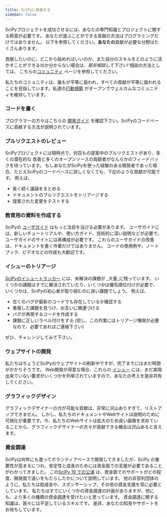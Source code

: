 ```yaml
---
title: SciPyに貢献する
sidebar: false
---
```


SciPyプロジェクトを成功させるには、あなたの専門知識とプロジェクトに関する熱意が必要です。
あなたが選ぶことができる貢献の方法はプログラミングだけではありません。
以下を参照してください。**あなたの**貢献が必要な分野はたくさんあります。

貢献したいのに、どこから始めればいいのか、また自分のスキルをどのように活かすことができるのか分からない場合は、_是非相談して下さい!_
相談の方法としては、 こちらの[コミュニティ](/community) ページを参照してください。

私たちのコミュニティは、誰もが平等に扱われ、すべての貢献が平等に扱われることを目指しています。私達の[行動規範](https://docs.scipy.org/doc/scipy/dev/conduct/code_of_conduct.html)
がオープンでウェルカムなコミュニティを維持しています。

### コードを書く

プログラマーの方々はこちらの
[開発ガイド](https://scipy.github.io/devdocs/dev/contributor/development_workflow.html#development-workflow)
を確認下さい。SciPyのコードベースに貢献する方法が説明されています。

### プルリクエストのレビュー

SciPyプロジェクトには現時点で、何百もの提案中のプルリクエストがあり、多くの潜在的な
改善と多くのオープンソースの貢献者がなんらかのフィードバックを待っています。 もしあなたがSciPyを使った経験のある開発者であった場合、たとえSciPyのコードベースに詳しくなくても、下記のような貢献が可能です。 例えば、

- 長く続く議論をまとめる
- ドキュメントのプルリクエストをトリアージする
- 提案された変更をテストする

### 教育用の資料を作成する

SciPyの [ユーザガイド](https://docs.scipy.org/doc/scipy/tutorial/index.html)
はもっと注目を浴びる必要があります。
ユーザガイドには、新しいチュートリアルや、使い方ガイド、技術的に深い説明などが必要で、
ユーザガイドのサイトには再構成が必要です。 これらのユーザガイドの改善は、ドキュメントを書く作業だけではありません。 コードの使用例や、ノートブック、ビデオなどの作成も大歓迎です。

### イシューのトリアージ

[SciPyのイシュートラッカー](https://github.com/scipy/scipy/issues) には、未解決の課題が _大量_に残っています。 いくつかの課題はすでに解決されていたり、いくつかは優先順位付けが必要で、
いくつかは、SciPyの初心者が取り組むのに良い課題でしょう。 例えば、

- 古くのバグが最新のコードでも存在しているか確認する
- 重複した課題を見つけ、お互いに関連づける
- バグが再現するコードを作成する
- 課題に正しいラベル付けをする (但し、この作業にはトリアージ権限が必要なので、必要であればご連絡下さい)

ぜひ、チャレンジしてみて下さい。

### ウェブサイトの開発

私たちはちょうどSciPyのウェブサイトの刷新中ですが、完了までにはまだ時間がかかりそうです。 Web開発が得意な場合、これらの
[イシュー](https://github.com/scipy/scipy.org/issues)
には、まだ実現出来ていない要求がいくつかを列挙されていますので、あなたの考えを是非共有してください。

### グラフィックデザイン

グラフィックデザイナーの方が可能な貢献は、非常に沢山ありすぎて、リストアップできません。
しかし、私たちのドキュメントやWebサイトは説明のために可視化が重要です。今、私たちのWebサイトは拡大のため良い画像を求めていることから、グラフィックデザイナーの方々が貢献できる機会は沢山あると言えます。

### 資金調達

SciPyは何年にも渡ってボランティアベースで開発してきましたが、SciPy の重要性が高まるにつれ、安定性と成長のためには資金面での支援が必要であることがわかってきました。 この[SciPy 19 での公演](https://www.youtube.com/watch?v=dBTJD_FDVjU) は、資金面でのサポートがどの程度、開発面で違いをもたらしたかについて説明しています。 他の非営利団体のように、私たちは助成金や、スポンサーシップ、その他の資金支援を常に必要としています。 私たちはすでにいくつかの資金調達の計画がありますが、他にも、より多くの種類の資金調達を受けたいと思っています。 資金調達に関する知識は、我々には不足しているスキルです。 是非、あなたの知見やサポートをお待ちしています。
